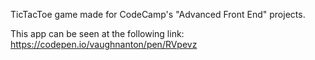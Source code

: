 TicTacToe game made for CodeCamp's "Advanced Front End" projects.

This app can be seen at the following link: https://codepen.io/vaughnanton/pen/RVpevz 
